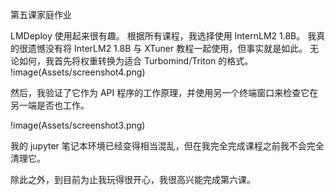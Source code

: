 第五课家庭作业

LMDeploy 使用起来很有趣。 根据所有课程，我选择使用 InternLM2 1.8B。
我真的很遗憾没有将 InterLM2 1.8B 与 XTuner 教程一起使用，但事实就是如此。
无论如何，我首先将权重转换为适合 Turbomind/Triton 的格式。
!image(Assets/screenshot4.png)

然后，我验证了它作为 API 程序的工作原理，并使用另一个终端窗口来检查它在另一端是否也工作。

!image(Assets/screenshot3.png)

我的 jupyter 笔记本环境已经变得相当混乱，但在我完全完成课程之前我不会完全清理它。

除此之外，到目前为止我玩得很开心，我很高兴能完成第六课。

